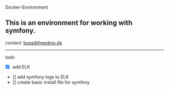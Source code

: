 Docker-Environment

This is an environment for working with symfony.
---

contact: bugs@freedmo.de

---
todo
- [x] add ELK
- [] add symfony logs to ELK
- [] create basic install file for symfony
